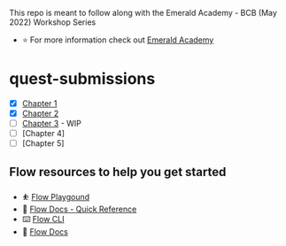 This repo is meant to follow along with the Emerald Academy - BCB (May 2022) Workshop Series
- :star: For more information check out [Emerald Academy](https://academy.ecdao.org/)

# quest-submissions
- [x] [Chapter 1](chapter-1/README.md)
- [x] [Chapter 2](chapter-2/README.md)
- [ ] [Chapter 3](chapter-3/README.md) - WIP
- [ ] [Chapter 4]
- [ ] [Chapter 5]

## Flow resources to help you get started
- :bouncing_ball_person: [Flow Playgound](https://play.onflow.org)
- 📄 [Flow Docs - Quick Reference](https://docs.onflow.org/fcl/reference/api/)
- :keyboard: [Flow CLI](https://docs.onflow.org/flow-cli/)
- :notebook: [Flow Docs](https://docs.onflow.org/)
